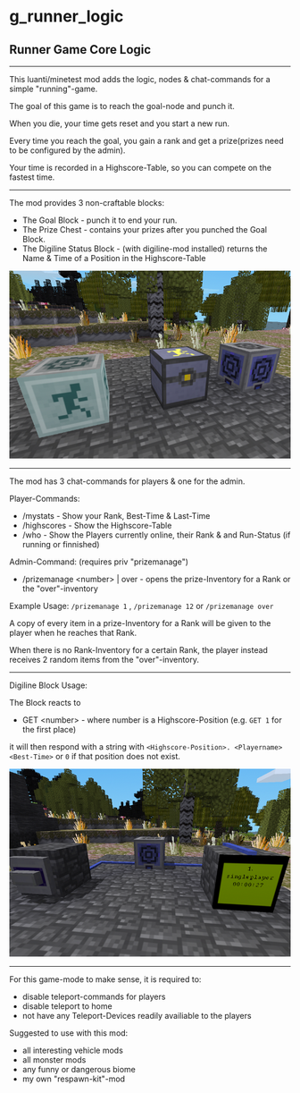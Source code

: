 # g_runner_logic
 ## Runner Game Core Logic
 -------------

 This luanti/minetest mod adds the logic, nodes & chat-commands for a simple "running"-game.
 
 The goal of this game is to reach the goal-node and punch it.
 
 When you die, your time gets reset and you start a new run.
 
 Every time you reach the goal, you gain a rank and get a prize(prizes need to be configured by the admin).
 
 Your time is recorded in a Highscore-Table, so you can compete on the fastest time.
 
 -------------
 
 The mod provides 3 non-craftable blocks:
 
 + The Goal Block				-	punch it to end your run.
 + The Prize Chest				-	contains your prizes after you punched the Goal Block.
 + The Digiline Status Block	-	(with digiline-mod installed) returns the Name & Time of a Position in the Highscore-Table
 
 ![The Nodes](screenshots/nodes.png)

--------------

The mod has 3 chat-commands for players & one for the admin.

Player-Commands:

+ /mystats 						-	Show your Rank, Best-Time & Last-Time 
+ /highscores					-	Show the Highscore-Table
+ /who							-	Show the Players currently online, their Rank & and Run-Status (if running or finnished)

Admin-Command:	(requires priv "prizemanage")

+ /prizemanage \<number\> | over	-	opens the prize-Inventory for a Rank or the "over"-inventory

Example Usage: `/prizemanage 1` , `/prizemanage 12` or `/prizemanage over`
 
A copy of every item in a prize-Inventory for a Rank will be given to the player when he reaches that Rank.

When there is no Rank-Inventory for a certain Rank, the player instead receives 2 random items from the "over"-inventory.

------------- 

Digiline Block Usage:

The Block reacts to 
+ GET \<number\>		-	where number is a Highscore-Position (e.g. `GET 1` for the first place) 

it will then respond with a string with `<Highscore-Position>. <Playername> <Best-Time>` or `0` if that position does not exist.

![The Digiline](screenshots/digiline-node.png)

-------------

For this game-mode to make sense, it is required to:
+ disable teleport-commands for players
+ disable teleport to home
+ not have any Teleport-Devices readily availiable to the players

Suggested to use with this mod:
+ all interesting vehicle mods
+ all monster mods
+ any funny or dangerous biome
+ my own "respawn-kit"-mod
